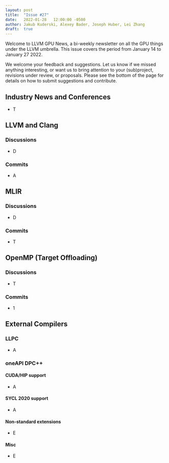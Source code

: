 ```yaml
---
layout: post
title:  "Issue #27"
date:   2022-01-28   12:00:00 -0500
author: Jakub Kuderski, Alexey Bader, Joseph Huber, Lei Zhang
draft:  true
---
```


Welcome to LLVM GPU News, a bi-weekly newsletter on all the GPU things under the LLVM umbrella.
This issue covers the period from January 14 to January 27 2022.

We welcome your feedback and suggestions. Let us know if we missed anything interesting, or want us to bring attention to your (sub)project, revisions under review, or proposals. Please see the bottom of the page for details on how to submit suggestions and contribute.


## Industry News and Conferences

*  T


##  LLVM and Clang

### Discussions

*  D

### Commits

*  A


## MLIR

### Discussions

*  D

### Commits

*  T


## OpenMP (Target Offloading)

### Discussions

*  T

### Commits

*  1


## External Compilers

### LLPC

*  A

### oneAPI DPC++

#### CUDA/HIP support

*  A

#### SYCL 2020 support

*  A

#### Non-standard extensions

*  E

#### Misc

*  E
